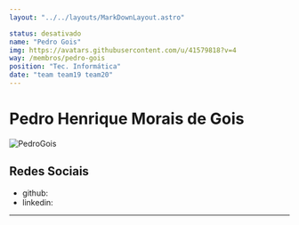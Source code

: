 ```yaml
---
layout: "../../layouts/MarkDownLayout.astro"

status: desativado
name: "Pedro Gois"
img: https://avatars.githubusercontent.com/u/41579818?v=4
way: /membros/pedro-gois
position: "Tec. Informática"
date: "team team19 team20"
---
```


# Pedro Henrique Morais de Gois

![PedroGois](https://avatars.githubusercontent.com/u/41579818?v=4)

## Redes Sociais
- github:
- linkedin:
***